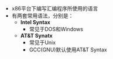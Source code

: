 - x86平台下编写汇编程序所使用的语言
- 有两套常用语法，分别是：
	- **Intel Syntax**
		- 常见于DOS和Windows
	- **AT&T Synatx**
		- 常见于Unix
		- GCC(GNU)默认使用AT&T Syntax